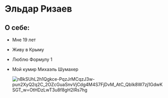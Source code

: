 # Эльдар Ризаев 

## О себе:
- Мне 19 лет
- Живу в Крыму 
- Люблю Формулу 1
- Мой кумир Михаэль Шумахер
  
  ![nBkSUhL2h1Qgkce-PqzJrMCqzJ3w-pun2XyQ2q2C_2OZcGuaSnvVjCdg4M4S7FjDvM_AtC_QbIk8W7zj1GdwKSGT_w=OtHDzLwT3u8f8gH2lRs7hg](https://user-images.githubusercontent.com/113343999/190853114-78e6a787-12aa-43cc-82a4-f37bbbb1d3fe.jpg)
